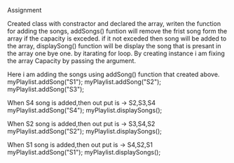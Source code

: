 Assignment 

Created class with constractor and declared the array, writen the function for adding the songs, 
addSongs() funtion will remove the frist song form the array if the capacity is exceded. if it not exceded then song will be added to the array,
displaySong() function will be display the song that is presant in the array one bye one. by itarating for loop.
By creating instance i am fixing the array Capacity by passing the argument.


Here i am adding the songs using addSong() function that created above.
myPlaylist.addSong("S1");
myPlaylist.addSong("S2");
myPlaylist.addSong("S3");

When S4 song is added,then out put is -> S2,S3,S4
myPlaylist.addSong("S4");
myPlaylist.displaySongs();

When S2 song is added,then out put is -> S3,S4,S2
myPlaylist.addSong("S2");
myPlaylist.displaySongs();

When S1 song is added,then out put is -> S4,S2,S1
myPlaylist.addSong("S1");
myPlaylist.displaySongs();
